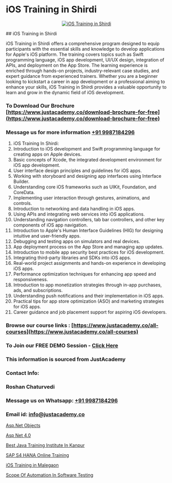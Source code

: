 # iOS Training in Shirdi

<p align="center">
  <a href="https://justacademy.co/course-detail/ios-training">
    <img src="https://justacademy.co/storage2/course_image/1676636008_course_image.webp" alt="iOS Training in Shirdi">
  </a>
</p>
## iOS Training in Shirdi

iOS Training in Shirdi offers a comprehensive program designed to equip participants with the essential skills and knowledge to develop applications for Apple's iOS platform. The training covers topics such as Swift programming language, iOS app development, UI/UX design, integration of APIs, and deployment on the App Store. The learning experience is enriched through hands-on projects, industry-relevant case studies, and expert guidance from experienced trainers. Whether you are a beginner looking to kickstart a career in app development or a professional aiming to enhance your skills, iOS Training in Shirdi provides a valuable opportunity to learn and grow in the dynamic field of iOS development.
### To Download Our Brochure [https://www.justacademy.co/download-brochure-for-free](https://www.justacademy.co/download-brochure-for-free)
### Message us for more information [+91 9987184296](https://api.whatsapp.com/send?phone=919987184296)
1) iOS Training In Shirdi:
1) Introduction to iOS development and Swift programming language for creating apps on Apple devices.
2) Basic concepts of Xcode, the integrated development environment for iOS app development.
3) User interface design principles and guidelines for iOS apps.
4) Working with storyboard and designing app interfaces using Interface Builder.
5) Understanding core iOS frameworks such as UIKit, Foundation, and CoreData.
6) Implementing user interaction through gestures, animations, and controls.
7) Introduction to networking and data handling in iOS apps.
8) Using APIs and integrating web services into iOS applications.
9) Understanding navigation controllers, tab bar controllers, and other key components of iOS app navigation.
10) Introduction to Apple's Human Interface Guidelines (HIG) for designing intuitive and user-friendly apps.
11) Debugging and testing apps on simulators and real devices.
12) App deployment process on the App Store and managing app updates.
13) Introduction to mobile app security best practices for iOS development.
14) Integrating third-party libraries and SDKs into iOS apps.
15) Real-world project assignments and hands-on experience in developing iOS apps.
16) Performance optimization techniques for enhancing app speed and responsiveness.
17) Introduction to app monetization strategies through in-app purchases, ads, and subscriptions.
18) Understanding push notifications and their implementation in iOS apps.
19) Practical tips for app store optimization (ASO) and marketing strategies for iOS apps.
20) Career guidance and job placement support for aspiring iOS developers.

### Browse our course links : [https://www.justacademy.co/all-courses](https://www.justacademy.co/all-courses) 
### To Join our FREE DEMO Session - [Click Here](https://www.justacademy.co/register-for-course-demo)


### This information is sourced from JustAcademy
### Contact Info:
### Roshan Chaturvedi
### Message us on Whatsapp: [+91 9987184296](https://api.whatsapp.com/send?phone=919987184296)
### Email id: [info@justacademy.co](mailto:info@justacademy.co)
                
[Asp.Net Objects](https://www.linkedin.com/pulse/aspnet-objects-justacademy-delhi-e3zmc?trackingId=cPtwsFCslvnyPX63lyn8QA%3D%3D&lipi=urn%3Ali%3Apage%3Ad_flagship3_company_admin%3B9Q82RDvqR3%2BMiM23X%2B3J5A%3D%3D)

[Asp Net 4.0](https://www.linkedin.com/pulse/asp-net-40-justacademy-las-vegas-eeazf?trackingId=Tv0UG%2BF6omQYSB5L7gqcig%3D%3D&lipi=urn%3Ali%3Apage%3Ad_flagship3_company_admin%3B72drtJzFRpOZi%2BIA7t6Uhg%3D%3D)

[Best Java Training Institute In Kanpur](https://medium.com/@kamblerajas684/best-java-training-institute-in-kanpur-b8ea6530db9c)

[SAP S4 HANA Online Training](https://medium.com/@negishivu99/sap-s4-hana-online-training-b94386e505dd)

[iOS Training in Malegaon](https://justacademyin.github.io/justacademy/ios-training-in-malegaon)

[Scope Of Automation In Software Testing](https://justacademyin.github.io/justacademy/scope-of-automation-in-software-testing)

